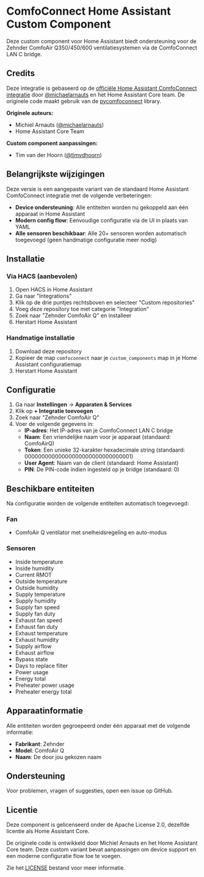 # ComfoConnect Home Assistant Custom Component

Deze custom component voor Home Assistant biedt ondersteuning voor de Zehnder ComfoAir Q350/450/600 ventilatiesystemen via de ComfoConnect LAN C bridge.

## Credits

Deze integratie is gebaseerd op de [officiële Home Assistant ComfoConnect integratie](https://www.home-assistant.io/integrations/comfoconnect) door [@michaelarnauts](https://github.com/michaelarnauts) en het Home Assistant Core team. De originele code maakt gebruik van de [pycomfoconnect](https://github.com/michaelarnauts/comfoconnect) library.

**Originele auteurs:**
- Michiel Arnauts ([@michaelarnauts](https://github.com/michaelarnauts))
- Home Assistant Core Team

**Custom component aanpassingen:**
- Tim van der Hoorn ([@timvdhoorn](https://github.com/timvdhoorn))

## Belangrijkste wijzigingen

Deze versie is een aangepaste variant van de standaard Home Assistant ComfoConnect integratie met de volgende verbeteringen:

- **Device ondersteuning**: Alle entiteiten worden nu gekoppeld aan één apparaat in Home Assistant
- **Modern config flow**: Eenvoudige configuratie via de UI in plaats van YAML
- **Alle sensoren beschikbaar**: Alle 20+ sensoren worden automatisch toegevoegd (geen handmatige configuratie meer nodig)

## Installatie

### Via HACS (aanbevolen)

1. Open HACS in Home Assistant
2. Ga naar "Integrations"
3. Klik op de drie puntjes rechtsboven en selecteer "Custom repositories"
4. Voeg deze repository toe met categorie "Integration"
5. Zoek naar "Zehnder ComfoAir Q" en installeer
6. Herstart Home Assistant

### Handmatige installatie

1. Download deze repository
2. Kopieer de map `comfoconnect` naar je `custom_components` map in je Home Assistant configuratiemap
3. Herstart Home Assistant

## Configuratie

1. Ga naar **Instellingen** → **Apparaten & Services**
2. Klik op **+ Integratie toevoegen**
3. Zoek naar "Zehnder ComfoAir Q"
4. Voer de volgende gegevens in:
   - **IP-adres**: Het IP-adres van je ComfoConnect LAN C bridge
   - **Naam**: Een vriendelijke naam voor je apparaat (standaard: ComfoAirQ)
   - **Token**: Een unieke 32-karakter hexadecimale string (standaard: 00000000000000000000000000000001)
   - **User Agent**: Naam van de client (standaard: Home Assistant)
   - **PIN**: De PIN-code indien ingesteld op je bridge (standaard: 0)

## Beschikbare entiteiten

Na configuratie worden de volgende entiteiten automatisch toegevoegd:

### Fan
- ComfoAir Q ventilator met snelheidsregeling en auto-modus

### Sensoren
- Inside temperature
- Inside humidity
- Current RMOT
- Outside temperature
- Outside humidity
- Supply temperature
- Supply humidity
- Supply fan speed
- Supply fan duty
- Exhaust fan speed
- Exhaust fan duty
- Exhaust temperature
- Exhaust humidity
- Supply airflow
- Exhaust airflow
- Bypass state
- Days to replace filter
- Power usage
- Energy total
- Preheater power usage
- Preheater energy total

## Apparaatinformatie

Alle entiteiten worden gegroepeerd onder één apparaat met de volgende informatie:
- **Fabrikant**: Zehnder
- **Model**: ComfoAir Q
- **Naam**: De door jou gekozen naam

## Ondersteuning

Voor problemen, vragen of suggesties, open een issue op GitHub.

## Licentie

Deze component is gelicenseerd onder de Apache License 2.0, dezelfde licentie als Home Assistant Core.

De originele code is ontwikkeld door Michiel Arnauts en het Home Assistant Core team. Deze custom variant bevat aanpassingen om device support en een moderne configuratie flow toe te voegen.

Zie het [LICENSE](LICENSE) bestand voor meer informatie.
